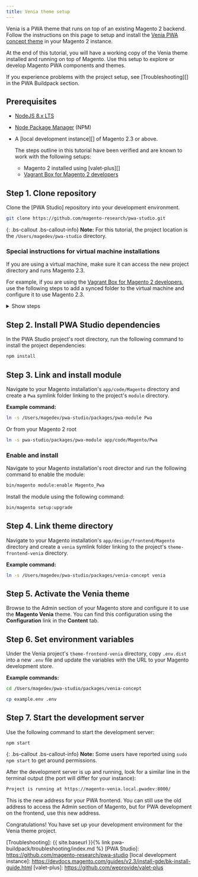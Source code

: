 ```yaml
---
title: Venia theme setup
---
```


Venia is a PWA theme that runs on top of an existing Magento 2 backend.
Follow the instructions on this page to setup and install the [Venia PWA concept theme][] in your Magento 2 instance.

At the end of this tutorial, you will have a working copy of the Venia theme installed and running on top of Magento.
Use this setup to explore or develop Magento PWA components and themes.

If you experience problems with the project setup, see [Troubleshooting][] in the PWA Buildpack section.

## Prerequisites

* [NodeJS 8.x LTS][]
* [Node Package Manager][] (NPM)
* A [local development instance][] of Magento 2.3 or above.

  The steps outline in this tutorial have been verified and are known to work with the following setups:

  * Magento 2 installed using [valet-plus][]
  * [Vagrant Box for Magento 2 developers][]



## Step 1. Clone repository

Clone the [PWA Studio] repository into your development environment.

``` sh
git clone https://github.com/magento-research/pwa-studio.git
```

{: .bs-callout .bs-callout-info}
**Note:**
For this tutorial, the project location is the `/Users/magedev/pwa-studio` directory.

### Special instructions for virtual machine installations

If you are using a virtual machine, make sure it can access the new project directory and runs Magento 2.3.

For example, if you are using the [Vagrant Box for Magento 2 developers][], use the following steps to add a synced folder to the virtual machine and configure it to use Magento 2.3.

<details markdown="1">
<summary>Show steps</summary>

{: .bs-callout .bs-callout-tip}
**Tip:**
If you clone the PWA Studio project repo into the `magento2ce` directory of the Vagrant project, the project folder will already be visible to the Vagrant box and you can skip ahead to Step 3.

1. In the Vagrant box project directory, open the `Vagrantfile` and locate the following line:
   ```
   config.vm.synced_folder '.', '/vagrant', disabled: true
   ```
2. Above this line, add the following entry (substituting the project directory path with your own):
   ```
   config.vm.synced_folder '/Users/magedev/pwa-studio', '/Users/magedev/pwa-studio', type: "nfs", create: true
   ```
3. If your environment does not already use Magento 2.3, copy `etc/config.yaml.dist` as `etc/config.yml` and update the following line:
   ``` yml
   ce: "git@github.com:magento/magento2.git"
   ```
   to
   ``` yml
   ce: "https://github.com/magento/magento2.git::2.3-develop"
   ```
   And if you want to pull the sample data (optional), update:
   ``` yml
   ce_sample_data: "git@github.com:magento/magento2-sample-data.git"
   ```
   to
   ``` yml
   ce_sample_data: "https://github.com/magento/magento2-sample-data.git::2.3-develop"
   ```
4. In that same file, update the PHP version to 7.1 by updating the following line:
   ``` yml
   php_version: "7.0"
   ```
   to
   ``` yml
   php_version: "7.1"
   ```
5. Init or reset the Vagrant environment:
   ```
   bash init-project
   ```
   OR
   ```
   bash init_project.sh -f
   ```
</details>

## Step 2. Install PWA Studio dependencies

In the PWA Studio project's root directory, run the following command to install the project dependencies:

``` sh
npm install
```

## Step 3. Link and install module

Navigate to your Magento installation's `app/code/Magento` directory and create a `Pwa` symlink folder linking to the project's `module` directory.

**Example command:**
``` sh
ln -s /Users/magedev/pwa-studio/packages/pwa-module Pwa
```
Or from your Magento 2 root
``` sh
ln -s pwa-studio/packages/pwa-module app/code/Magento/Pwa
```

### Enable and install

Navigate to your Magento installation's root director and run the following command to enable the module:

``` sh
bin/magento module:enable Magento_Pwa
```

Install the module using the following command:
``` sh
bin/magento setup:upgrade
```

## Step 4. Link theme directory

Navigate to your Magento installation's `app/design/frontend/Magento` directory and create a `venia` symlink folder linking to the project's `theme-frontend-venia` directory.

**Example command:**
``` sh
ln -s /Users/magedev/pwa-studio/packages/venia-concept venia
```

## Step 5. Activate the Venia theme

Browse to the Admin section of your Magento store and configure it to use the **Magento Venia** theme.
You can find this configuration using the **Configuration** link in the **Content** tab.

## Step 6. Set environment variables

Under the Venia project's `theme-frontend-venia` directory, copy `.env.dist` into a new `.env` file and update the variables with the URL to your Magento development store.

**Example commands:**
``` sh
cd /Users/magedev/pwa-studio/packages/venia-concept
```
``` sh
cp example.env .env
```

## Step 7. Start the development server

Use the following command to start the development server:

``` sh
npm start
```

{: .bs-callout .bs-callout-info}
**Note:**
Some users have reported using `sudo npm start` to get around permissions.

After the development server is up and running, look for a similar line in the terminal output (the port will differ for your instance):

``` sh
Project is running at https://magento-venia.local.pwadev:8000/
```

This is the new address for your PWA frontend.
You can still use the old address to access the Admin section of Magento, but
for PWA development on the frontend, use this new address.

Congratulations! You have set up your development environment for the Venia theme project.

[Venia PWA concept theme]: https://github.com/magento-research/pwa-studio/tree/master/packages/venia-concept
[Node Package Manager]: https://www.npmjs.com/
[NodeJS 8.x LTS]: https://nodejs.org/en/
[Vagrant Box for Magento 2 developers]: https://github.com/paliarush/magento2-vagrant-for-developers
[Troubleshooting]: {{ site.baseurl }}{% link pwa-buildpack/troubleshooting/index.md %}
[PWA Studio]: https://github.com/magento-research/pwa-studio
[local development instance]: https://devdocs.magento.com/guides/v2.3/install-gde/bk-install-guide.html
[valet-plus]: https://github.com/weprovide/valet-plus
